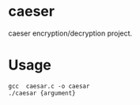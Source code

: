 # caeser
caeser encryption/decryption project. 

# Usage
```
gcc  caesar.c -o caesar
./caesar {argument}
```
